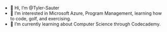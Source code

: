 - 👋 Hi, I’m @Tyler-Sauter
- 👀 I’m interested in Microsoft Azure, Program Management, learning how to code, golf, and exercising. 
- 🌱 I’m currently learning about Computer Science through Codecademy. 

<!---
Tyler-Sauter/Tyler-Sauter is a ✨ special ✨ repository because its `README.md` (this file) appears on your GitHub profile.
You can click the Preview link to take a look at your changes.
--->
